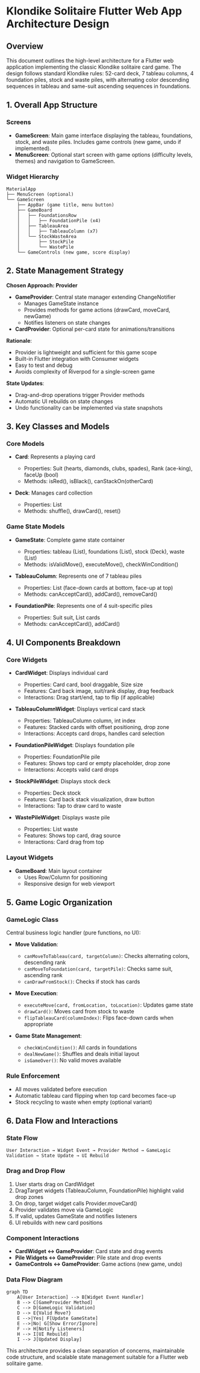 # Klondike Solitaire Flutter Web App Architecture Design

## Overview
This document outlines the high-level architecture for a Flutter web application implementing the classic Klondike solitaire card game. The design follows standard Klondike rules: 52-card deck, 7 tableau columns, 4 foundation piles, stock and waste piles, with alternating color descending sequences in tableau and same-suit ascending sequences in foundations.

## 1. Overall App Structure

### Screens
- **GameScreen**: Main game interface displaying the tableau, foundations, stock, and waste piles. Includes game controls (new game, undo if implemented).
- **MenuScreen**: Optional start screen with game options (difficulty levels, themes) and navigation to GameScreen.

### Widget Hierarchy
```
MaterialApp
├── MenuScreen (optional)
└── GameScreen
    ├── AppBar (game title, menu button)
    ├── GameBoard
    │   ├── FoundationsRow
    │   │   ├── FoundationPile (x4)
    │   ├── TableauArea
    │   │   ├── TableauColumn (x7)
    │   └── StockWasteArea
    │       ├── StockPile
    │       └── WastePile
    └── GameControls (new game, score display)
```

## 2. State Management Strategy

**Chosen Approach: Provider**

- **GameProvider**: Central state manager extending ChangeNotifier
  - Manages GameState instance
  - Provides methods for game actions (drawCard, moveCard, newGame)
  - Notifies listeners on state changes
- **CardProvider**: Optional per-card state for animations/transitions

**Rationale**:
- Provider is lightweight and sufficient for this game scope
- Built-in Flutter integration with Consumer widgets
- Easy to test and debug
- Avoids complexity of Riverpod for a single-screen game

**State Updates**:
- Drag-and-drop operations trigger Provider methods
- Automatic UI rebuilds on state changes
- Undo functionality can be implemented via state snapshots

## 3. Key Classes and Models

### Core Models
- **Card**: Represents a playing card
  - Properties: Suit (hearts, diamonds, clubs, spades), Rank (ace-king), faceUp (bool)
  - Methods: isRed(), isBlack(), canStackOn(otherCard)

- **Deck**: Manages card collection
  - Properties: List<Card>
  - Methods: shuffle(), drawCard(), reset()

### Game State Models
- **GameState**: Complete game state container
  - Properties: tableau (List<TableauColumn>), foundations (List<FoundationPile>), stock (Deck), waste (List<Card>)
  - Methods: isValidMove(), executeMove(), checkWinCondition()

- **TableauColumn**: Represents one of 7 tableau piles
  - Properties: List<Card> (face-down cards at bottom, face-up at top)
  - Methods: canAcceptCard(), addCard(), removeCard()

- **FoundationPile**: Represents one of 4 suit-specific piles
  - Properties: Suit suit, List<Card> cards
  - Methods: canAcceptCard(), addCard()

## 4. UI Components Breakdown

### Core Widgets
- **CardWidget**: Displays individual card
  - Properties: Card card, bool draggable, Size size
  - Features: Card back image, suit/rank display, drag feedback
  - Interactions: Drag start/end, tap to flip (if applicable)

- **TableauColumnWidget**: Displays vertical card stack
  - Properties: TableauColumn column, int index
  - Features: Stacked cards with offset positioning, drop zone
  - Interactions: Accepts card drops, handles card selection

- **FoundationPileWidget**: Displays foundation pile
  - Properties: FoundationPile pile
  - Features: Shows top card or empty placeholder, drop zone
  - Interactions: Accepts valid card drops

- **StockPileWidget**: Displays stock deck
  - Properties: Deck stock
  - Features: Card back stack visualization, draw button
  - Interactions: Tap to draw card to waste

- **WastePileWidget**: Displays waste pile
  - Properties: List<Card> waste
  - Features: Shows top card, drag source
  - Interactions: Card drag from top

### Layout Widgets
- **GameBoard**: Main layout container
  - Uses Row/Column for positioning
  - Responsive design for web viewport

## 5. Game Logic Organization

### GameLogic Class
Central business logic handler (pure functions, no UI):
- **Move Validation**:
  - `canMoveToTableau(card, targetColumn)`: Checks alternating colors, descending rank
  - `canMoveToFoundation(card, targetPile)`: Checks same suit, ascending rank
  - `canDrawFromStock()`: Checks if stock has cards

- **Move Execution**:
  - `executeMove(card, fromLocation, toLocation)`: Updates game state
  - `drawCard()`: Moves card from stock to waste
  - `flipTableauCard(columnIndex)`: Flips face-down cards when appropriate

- **Game State Management**:
  - `checkWinCondition()`: All cards in foundations
  - `dealNewGame()`: Shuffles and deals initial layout
  - `isGameOver()`: No valid moves available

### Rule Enforcement
- All moves validated before execution
- Automatic tableau card flipping when top card becomes face-up
- Stock recycling to waste when empty (optional variant)

## 6. Data Flow and Interactions

### State Flow
```
User Interaction → Widget Event → Provider Method → GameLogic Validation → State Update → UI Rebuild
```

### Drag and Drop Flow
1. User starts drag on CardWidget
2. DragTarget widgets (TableauColumn, FoundationPile) highlight valid drop zones
3. On drop, target widget calls Provider.moveCard()
4. Provider validates move via GameLogic
5. If valid, updates GameState and notifies listeners
6. UI rebuilds with new card positions

### Component Interactions
- **CardWidget ↔ GameProvider**: Card state and drag events
- **Pile Widgets ↔ GameProvider**: Pile state and drop events
- **GameControls ↔ GameProvider**: Game actions (new game, undo)

### Data Flow Diagram

```mermaid
graph TD
    A[User Interaction] --> B[Widget Event Handler]
    B --> C[GameProvider Method]
    C --> D[GameLogic Validation]
    D --> E{Valid Move?}
    E -->|Yes| F[Update GameState]
    E -->|No| G[Show Error/Ignore]
    F --> H[Notify Listeners]
    H --> I[UI Rebuild]
    I --> J[Updated Display]
```

This architecture provides a clean separation of concerns, maintainable code structure, and scalable state management suitable for a Flutter web solitaire game.